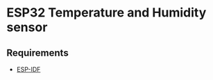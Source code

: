 # ESP32 Temperature and Humidity sensor

## Requirements

* [ESP-IDF](https://docs.espressif.com/projects/esp-idf/en/stable/esp32s3/get-started/linux-macos-setup.html)
